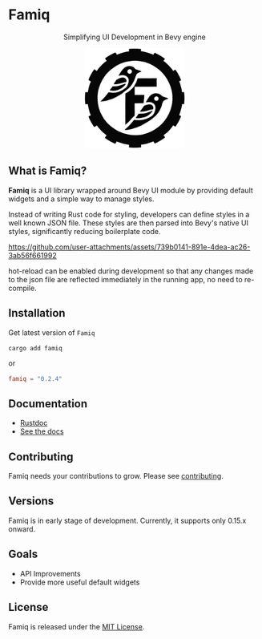 # Famiq

<p align="center">
  Simplifying UI Development in Bevy engine
</p>
<p align="center">
  <img width="200" height="200" src="logo.jpeg">
</p>

## What is Famiq?
**Famiq** is a UI library wrapped around Bevy UI module by providing default
widgets and a simple way to manage styles. 

Instead of writing Rust code for styling,
developers can define styles in a well known JSON file. These styles are then parsed
into Bevy's native UI styles, significantly reducing boilerplate code.

https://github.com/user-attachments/assets/739b0141-891e-4dea-ac26-3ab56f661992

hot-reload can be enabled during development so that any changes made to the json file
are reflected immediately in the running app, no need to re-compile.

## Installation
Get latest version of `Famiq`
```
cargo add famiq
```
or
```toml
famiq = "0.2.4"
```

## Documentation
- [Rustdoc](https://docs.rs/crate/famiq/latest)
- [See the docs](https://muongkimhong.github.io/famiq/)

## Contributing
Famiq needs your contributions to grow. Please see [contributing](https://github.com/MuongKimhong/famiq/blob/master/CONTRIBUTING.md).

## Versions
Famiq is in early stage of development. Currently, it supports only 0.15.x onward.


## Goals
- API Improvements
- Provide more useful default widgets

## License
Famiq is released under the [MIT License](https://opensource.org/licenses/MIT).
